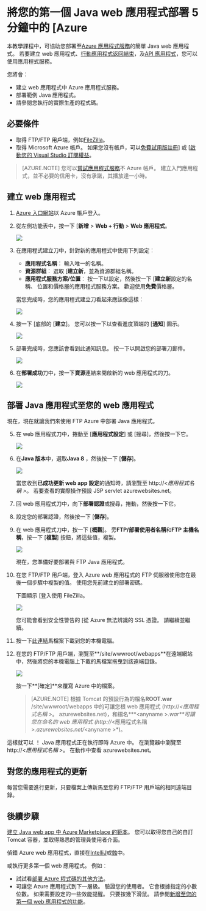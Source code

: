 <properties 
    pageTitle="將您的第一個 Java web 應用程式部署 5 分鐘中的 [Azure |Microsoft Azure" 
    description="瞭解如何輕鬆部署範例應用程式，在應用程式服務中執行此 web 應用程式。 啟動 [快速執行真正的開發，並立即查看結果。" 
    services="app-service\web"
    documentationCenter=""
    authors="cephalin"
    manager="wpickett"
    editor=""
/>

<tags
    ms.service="app-service-web"
    ms.workload="web"
    ms.tgt_pltfrm="na"
    ms.devlang="na"
    ms.topic="hero-article"
    ms.date="10/13/2016" 
    ms.author="cephalin"
/>
    
# <a name="deploy-your-first-java-web-app-to-azure-in-five-minutes"></a>將您的第一個 Java web 應用程式部署 5 分鐘中的 [Azure

本教學課程中，可協助您部署至[Azure 應用程式服務](../app-service/app-service-value-prop-what-is.md)的簡單 Java web 應用程式。
若要建立 web 應用程式、[行動應用程式返回結束](/documentation/learning-paths/appservice-mobileapps/)，及[API 應用程式](../app-service-api/app-service-api-apps-why-best-platform.md)，您可以使用應用程式服務。

您將會︰ 

- 建立 web 應用程式中 Azure 應用程式服務。
- 部署範例 Java 應用程式。
- 請參閱您執行的實際生產的程式碼。

## <a name="prerequisites"></a>必要條件

- 取得 FTP/FTP 用戶端，例如[FileZilla](https://filezilla-project.org/)。
- 取得 Microsoft Azure 帳戶。 如果您沒有帳戶，可以[免費試用版註冊](/pricing/free-trial/?WT.mc_id=A261C142F)] 或 [[啟動您的 Visual Studio 訂閱權益](/pricing/member-offers/msdn-benefits-details/?WT.mc_id=A261C142F)。

>[AZURE.NOTE] 您可以[嘗試應用程式服務](http://go.microsoft.com/fwlink/?LinkId=523751)不 Azure 帳戶。 建立入門應用程式，並不必要的信用卡，沒有承諾，其播放達一小時。

<a name="create"></a>
## <a name="create-a-web-app"></a>建立 web 應用程式

1. [Azure 入口網站](https://portal.azure.com)以 Azure 帳戶登入。

2. 從左側功能表中，按一下 [**新增** > **Web + 行動** > **Web 應用程式**。

    ![](./media/app-service-web-get-started-languages/create-web-app-portal.png)

3. 在應用程式建立刀中，針對新的應用程式中使用下列設定︰

    - **應用程式名稱**︰ 輸入唯一的名稱。
    - **資源群組**︰ 選取 [**建立新**，並為資源群組名稱。
    - **應用程式服務方案/位置**︰ 按一下以設定，然後按一下 [**建立新**設定的名稱、 位置和價格層的應用程式服務方案。 歡迎使用**免費**價格層。

    當您完成時，您的應用程式建立刀看起來應該像這樣︰

    ![](./media/app-service-web-get-started-languages/create-web-app-settings.png)

3. 按一下 [底部的 [**建立**]。 您可以按一下以查看進度頂端的 [**通知**] 圖示。

    ![](./media/app-service-web-get-started-languages/create-web-app-started.png)

4. 部署完成時，您應該會看到此通知訊息。 按一下以開啟您的部署刀郵件。

    ![](./media/app-service-web-get-started-languages/create-web-app-finished.png)

5. 在**部署成功**刀中，按一下**資源**連結来開啟新的 web 應用程式的刀。

    ![](./media/app-service-web-get-started-languages/create-web-app-resource.png)

## <a name="deploy-a-java-app-to-your-web-app"></a>部署 Java 應用程式至您的 web 應用程式

現在，現在就讓我們來使用 FTP Azure 中部署 Java 應用程式。

5. 在 web 應用程式刀中，捲動至 [**應用程式設定**] 或 [搜尋]，然後按一下它。 

    ![](./media/app-service-web-get-started-languages/set-java-application-settings.png)

6. 在**Java 版本**中，選取**Java 8** ，然後按一下 [**儲存**]。

    ![](./media/app-service-web-get-started-languages/set-java-application-settings.png)

    當您收到**已成功更新 web app 設定**的通知時，請瀏覽至 http://*&lt;應用程式名稱 >*。 若要查看的實際操作預設 JSP servlet azurewebsites.net。

7. 回 web 應用程式刀中，向下**部署認證**或搜尋，捲動，然後按一下它。

8. 設定您的部署認證，然後按一下 [**儲存**]。

7. 在 web 應用程式刀中，按一下 [**概觀**]。 旁**FTP/部署使用者名稱**和**FTP 主機名稱**，按一下 [**複製**] 按鈕，將這些值，複製。

    ![](./media/app-service-web-get-started-languages/get-ftp-url.png)

    現在，您準備好要部署與 FTP Java 應用程式。

8. 在您 FTP/FTP 用戶端，登入 Azure web 應用程式的 FTP 伺服器使用您在最後一個步驟中複製的值。 使用您先前建立的部署密碼。

    下圖顯示 [登入使用 FileZilla。

    ![](./media/app-service-web-get-started-languages/filezilla-login.png)

    您可能會看到安全性警告的 [從 Azure 無法辨識的 SSL 憑證。 請繼續並繼續。

9. 按一下[此連結](https://github.com/Azure-Samples/app-service-web-java-get-started/raw/master/webapps/ROOT.war)馬檔案下載到您的本機電腦。

9. 在您的 FTP/FTP 用戶端，瀏覽至**/site/wwwroot/webapps**在遠端網站中，然後將您的本機電腦上下載的馬檔案拖曳到該遠端目錄。

    ![](./media/app-service-web-get-started-languages/transfer-war-file.png)

    按一下**[確定]**來覆寫 Azure 中的檔案。

    >[AZURE.NOTE] 根據 Tomcat 的預設行為的檔名**ROOT.war** /site/wwwroot/webapps 中的可讓您根 web 應用程式 (http://*&lt;應用程式名稱 >*。 azurewebsites.net)，和檔名***&lt;anyname >*.war**可讓您在命名的 web 應用程式 (http://*&lt;應用程式名稱 >*.azurewebsites.net/*&lt;anyname >*)。

這樣就可以 ！ Java 應用程式正在執行即時 Azure 中。 在瀏覽器中瀏覽至 http://*&lt;應用程式名稱 >*。 在動作中查看 azurewebsites.net。 

## <a name="make-updates-to-your-app"></a>對您的應用程式的更新

每當您需要進行更新，只要檔案上傳新馬至您的 FTP/FTP 用戶端的相同遠端目錄。

## <a name="next-steps"></a>後續步驟

[建立 Java web app 中 Azure Marketplace 的範本](web-sites-java-get-started.md#marketplace)。 您可以取得您自己的自訂 Tomcat 容器，並取得熟悉的管理員使用者介面。 

偵錯 Azure web 應用程式，直接在[IntelliJ](app-service-web-debug-java-web-app-in-intellij.md)或[蝕](app-service-web-debug-java-web-app-in-eclipse.md)中。

或執行更多第一個 web 應用程式。 例如︰

- 試試看[部署 Azure 程式碼的其他方法](../app-service-web/web-sites-deploy.md)。 
- 可讓您 Azure 應用程式到下一層級。 驗證您的使用者。 它會根據指定的小數位數。 如果需要設定的一些效能提醒。 只要按幾下滑鼠。 請參閱[新增至您的第一個 web 應用程式的功能](app-service-web-get-started-2.md)。

